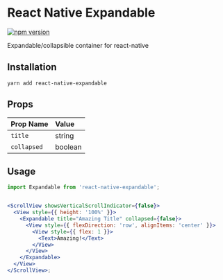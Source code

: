 # React Native Expandable

[![npm version](https://badge.fury.io/js/react-native-expandable.svg)](https://badge.fury.io/js/react-native-expandable)

Expandable/collapsible container for react-native

## Installation

```
yarn add react-native-expandable
```

## Props

| Prop Name   | Value   |
| :---------- | :------ |
| `title`     | string  |
| `collapsed` | boolean |

## Usage

```jsx
import Expandable from 'react-native-expandable';


<ScrollView showsVerticalScrollIndicator={false}>
  <View style={{ height: '100%' }}>
    <Expandable title="Amazing Title" collapsed={false}>
      <View style={{ flexDirection: 'row', alignItems: 'center' }}>
        <View style={{ flex: 1 }}>
          <Text>Amazing!</Text>
        </View>
      </View>
    </Expandable>
  </View>
</ScrollView>;

```
